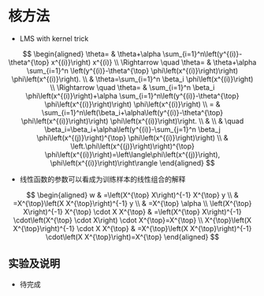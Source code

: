 # 核方法

- LMS with kernel trick

$$
\begin{aligned}
\theta= & \theta+\alpha \sum_{i=1}^n\left(y^{(i)}-\theta^{\top} x^{(i)}\right) x^{(i)} \\
\Rightarrow \quad \theta= & \theta+\alpha \sum_{i=1}^n \left(y^{(i)}-\theta^{\top} \phi\left(x^{(i)}\right)\right) \phi\left(x^{(i)}\right). \\
& \theta=\sum_{i=1}^n \beta_i \phi\left(x^{(i)}\right) \\
\Rightarrow \quad \theta= & \sum_{i=1}^n \beta_i \phi\left(x^{(i)}\right)+\alpha \sum_{i=1}^n\left(y^{(i)}-\theta^{\top} \phi\left(x^{(i)}\right)\right) \phi\left(x^{(i)}\right) \\
= & \sum_{i=1}^n\left(\beta_i+\alpha\left(y^{(i)}-\theta^{\top} \phi\left(x^{(i)}\right)\right) \phi\left(x^{(i)}\right)\right. \\
& \\
& \quad \beta_i=\beta_i+\alpha\left(y^{(i)}-\sum_{j=1}^n \beta_j \phi\left(x^{(j)}\right)^{\top} \phi\left(x^{(i)}\right)\right) \\
& \left.\phi\left(x^{(j)}\right)\right)^{\top} \phi\left(x^{(i)}\right)=\left\langle\phi\left(x^{(j)}\right), \phi\left(x^{(i)}\right)\right\rangle
\end{aligned}
$$

- 线性函数的参数可以看成为训练样本的线性组合的解释

$$
\begin{aligned}
w & =\left(X^{\top} X\right)^{-1} X^{\top} y \\
& =X^{\top}\left(X X^{\top}\right)^{-1} y \\
& =X^{\top} \alpha \\
\left(X^{\top} X\right)^{-1} X^{\top} \cdot X X^{\top} & =\left(X^{\top} X\right)^{-1} \cdot\left(X^{\top} \cdot X\right) \cdot X^{\top}=X^{\top} \\
X^{\top}\left(X X^{\top}\right)^{-1} \cdot X X^{\top} & =X^{\top}\left(X X^{\top}\right)^{-1} \cdot\left(X X^{\top}\right)=X^{\top}
\end{aligned}
$$

## 实验及说明

- 待完成
